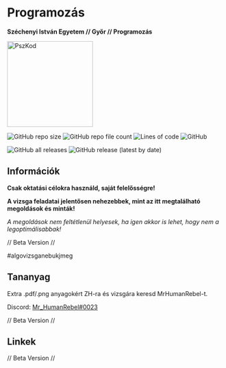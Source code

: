 # Programozás
**Széchenyi István Egyetem // Győr // Programozás**

<img src="Repo/pszkod.png" alt="PszKod" width="200" height="200">

![GitHub repo size](https://img.shields.io/github/repo-size/MrHumanRebel/sze_algo_pszeudokod)
![GitHub repo file count](https://img.shields.io/github/directory-file-count/MrHumanRebel/sze_algo_pszeudokod)
![Lines of code](https://img.shields.io/tokei/lines/github/MrHumanRebel/sze_algo_pszeudokod)
![GitHub](https://img.shields.io/github/license/MrHumanRebel/sze_algo_pszeudokod)

![GitHub all releases](https://img.shields.io/github/downloads/MrHumanRebel/sze_algo_pszeudokod/total)
![GitHub release (latest by date)](https://img.shields.io/github/v/release/MrHumanRebel/sze_algo_pszeudokod)


## Információk
**Csak oktatási célokra használd, saját felelősségre!**

**A vizsga feladatai jelentősen nehezebbek, mint az itt megtalálható megoldások és minták!**

*A megoldások nem feltétlenül helyesek, ha igen akkor is lehet, hogy nem a legoptimálisabbak!*

// Beta Version //


#algovizsganebukjmeg

## Tananyag

Extra .pdf/.png anyagokért ZH-ra és vizsgára keresd MrHumanRebel-t.

Discord: [Mr_HumanRebel#0023](https://discord.com/users/283988657851990017)

// Beta Version //

## Linkek

// Beta Version //
